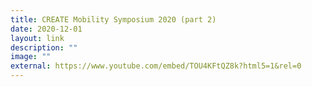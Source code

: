 ```yaml
---
title: CREATE Mobility Symposium 2020 (part 2)
date: 2020-12-01
layout: link
description: ""
image: ""
external: https://www.youtube.com/embed/TOU4KFtQZ8k?html5=1&rel=0
---
```

